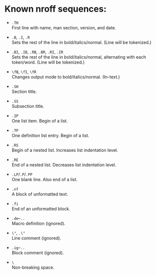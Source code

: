 # Known nroff sequences:

* `.TH`  
	First line with name, man section, version, and date.

* `.B`, `.I`, `.R`  
	Sets the rest of the line in bold/italics/normal.
	(Line will be tokenized.)

* `.BI`, `.IB`, `.RB`, `.BR`, `.RI`, `.IR`  
	Sets the rest of the line in bold/italics/normal,
	alternating with each token/word.
	(Line will be tokenized.)

* `\fB`, `\fI`, `\fR`  
	Changes output mode to bold/italics/normal.
	(In-text.)

* `.SH`  
	Section title.

* `.SS`  
	Subsection title.

* `.IP`  
	One list item.
	Begin of a list.

* `.TP`  
	One definition list entry.
	Begin of a list.

* `.RS`  
	Begin of a nested list.
	Increases list indentation level.

* `.RE`  
	End of a nested list.
	Decreases list indentation level.

* `.LP`/`.P`/`.PP`  
	One blank line.
	Also end of a list.

* `.nf`  
	A block of unformatted text.

* `.fi`  
	End of an unformatted block.

* `.de`–`..`  
	Macro definition (ignored).

* `\"`, `.\"`  
    Line comment (ignored).

* `.ig`–`..`  
    Block comment (ignored).

* `\ `  
    Non-breaking space.

